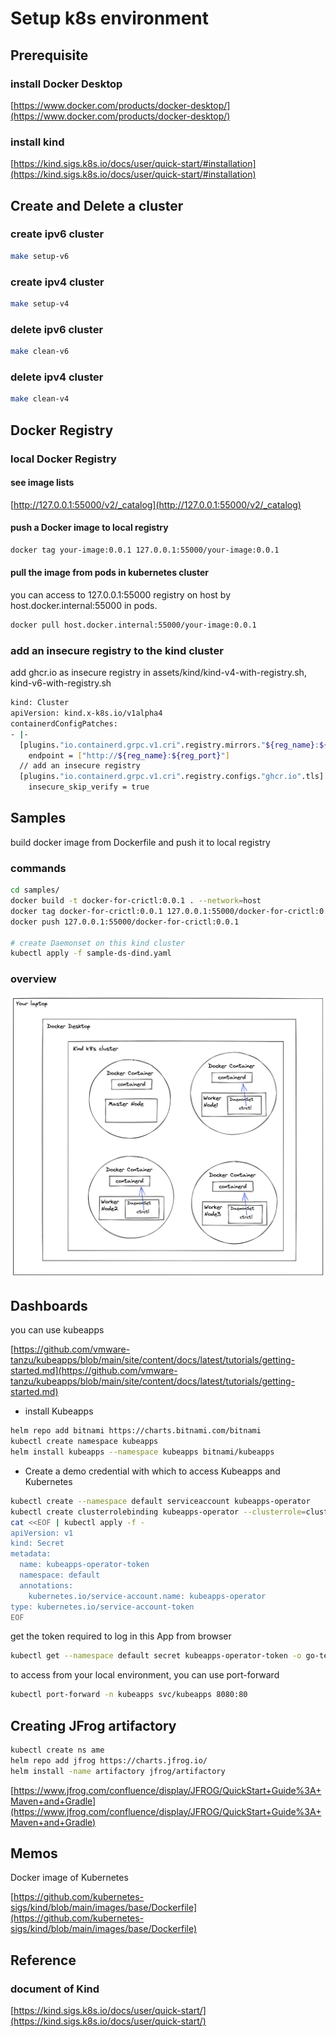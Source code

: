 # Setup k8s environment

## Prerequisite

### install Docker Desktop

[https://www.docker.com/products/docker-desktop/](https://www.docker.com/products/docker-desktop/)

### install kind

[https://kind.sigs.k8s.io/docs/user/quick-start/#installation](https://kind.sigs.k8s.io/docs/user/quick-start/#installation)

## Create and Delete a cluster

### create ipv6 cluster

```bash
make setup-v6
```

### create ipv4 cluster

```bash
make setup-v4
```

### delete ipv6 cluster

```bash
make clean-v6
```

### delete ipv4 cluster

```bash
make clean-v4
```

## Docker Registry

### local Docker Registry

#### see image lists

[http://127.0.0.1:55000/v2/_catalog](http://127.0.0.1:55000/v2/_catalog)

#### push a Docker image to local registry

```bash
docker tag your-image:0.0.1 127.0.0.1:55000/your-image:0.0.1

```

#### pull the image from pods in kubernetes cluster

you can access to 127.0.0.1:55000 registry on host by host.docker.internal:55000 in pods.

```bash
docker pull host.docker.internal:55000/your-image:0.0.1
```

### add an insecure registry to the kind cluster

add ghcr.io as insecure registry in assets/kind/kind-v4-with-registry.sh, kind-v6-with-registry.sh
 
```bash
kind: Cluster
apiVersion: kind.x-k8s.io/v1alpha4
containerdConfigPatches:
- |-
  [plugins."io.containerd.grpc.v1.cri".registry.mirrors."${reg_name}:${reg_port}"]
    endpoint = ["http://${reg_name}:${reg_port}"]
  // add an insecure registry
  [plugins."io.containerd.grpc.v1.cri".registry.configs."ghcr.io".tls]
    insecure_skip_verify = true
```

## Samples

build docker image from Dockerfile and push it to local registry

### commands

```bash
cd samples/
docker build -t docker-for-crictl:0.0.1 . --network=host
docker tag docker-for-crictl:0.0.1 127.0.0.1:55000/docker-for-crictl:0.0.1
docker push 127.0.0.1:55000/docker-for-crictl:0.0.1

# create Daemonset on this kind cluster
kubectl apply -f sample-ds-dind.yaml
```
### overview

![overview](images/overview.png)

## Dashboards

you can use kubeapps

[https://github.com/vmware-tanzu/kubeapps/blob/main/site/content/docs/latest/tutorials/getting-started.md](https://github.com/vmware-tanzu/kubeapps/blob/main/site/content/docs/latest/tutorials/getting-started.md)

- install Kubeapps

```bash
helm repo add bitnami https://charts.bitnami.com/bitnami
kubectl create namespace kubeapps
helm install kubeapps --namespace kubeapps bitnami/kubeapps
```

- Create a demo credential with which to access Kubeapps and Kubernetes

```bash
kubectl create --namespace default serviceaccount kubeapps-operator
kubectl create clusterrolebinding kubeapps-operator --clusterrole=cluster-admin --serviceaccount=default:kubeapps-operator
cat <<EOF | kubectl apply -f -
apiVersion: v1
kind: Secret
metadata:
  name: kubeapps-operator-token
  namespace: default
  annotations:
    kubernetes.io/service-account.name: kubeapps-operator
type: kubernetes.io/service-account-token
EOF
```

get the token required to log in this App from browser

```bash
kubectl get --namespace default secret kubeapps-operator-token -o go-template='{{.data.token | base64decode}}'
```

to access from your local environment, you can use port-forward

```bash
kubectl port-forward -n kubeapps svc/kubeapps 8080:80
```


## Creating JFrog artifactory

```bash
kubectl create ns ame
helm repo add jfrog https://charts.jfrog.io/
helm install -name artifactory jfrog/artifactory
```

[https://www.jfrog.com/confluence/display/JFROG/QuickStart+Guide%3A+Maven+and+Gradle](https://www.jfrog.com/confluence/display/JFROG/QuickStart+Guide%3A+Maven+and+Gradle)


## Memos

Docker image of Kubernetes

[https://github.com/kubernetes-sigs/kind/blob/main/images/base/Dockerfile](https://github.com/kubernetes-sigs/kind/blob/main/images/base/Dockerfile)


## Reference

### document of Kind 

[https://kind.sigs.k8s.io/docs/user/quick-start/](https://kind.sigs.k8s.io/docs/user/quick-start/)
